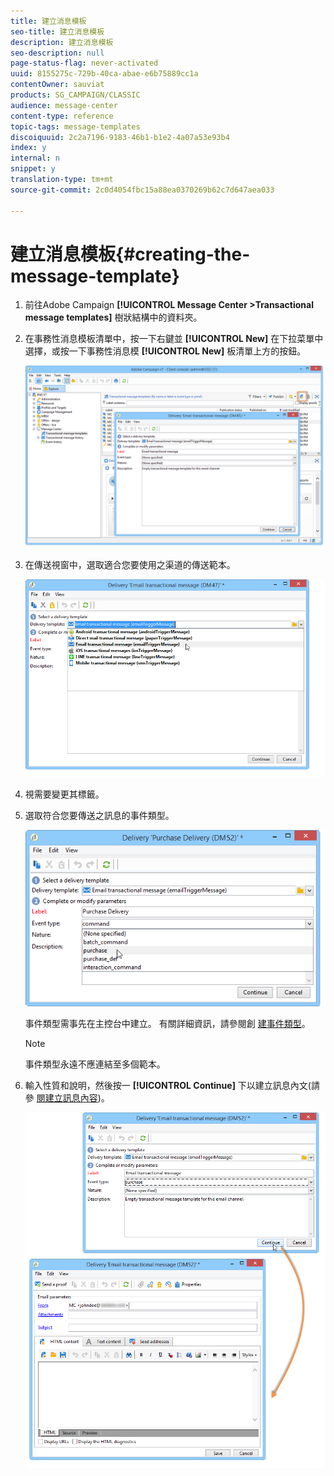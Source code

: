 ```yaml
---
title: 建立消息模板
seo-title: 建立消息模板
description: 建立消息模板
seo-description: null
page-status-flag: never-activated
uuid: 8155275c-729b-40ca-abae-e6b75889cc1a
contentOwner: sauviat
products: SG_CAMPAIGN/CLASSIC
audience: message-center
content-type: reference
topic-tags: message-templates
discoiquuid: 2c2a7196-9183-46b1-b1e2-4a07a53e93b4
index: y
internal: n
snippet: y
translation-type: tm+mt
source-git-commit: 2c0d4054fbc15a88ea0370269b62c7d647aea033

---
```



# 建立消息模板{#creating-the-message-template}

1. 前往Adobe Campaign **[!UICONTROL Message Center >Transactional message templates]** 樹狀結構中的資料夾。
1. 在事務性消息模板清單中，按一下右鍵並 **[!UICONTROL New]** 在下拉菜單中選擇，或按一下事務性消息模 **[!UICONTROL New]** 板清單上方的按鈕。

   ![](assets/messagecenter_create_model_001.png)

1. 在傳送視窗中，選取適合您要使用之渠道的傳送範本。

   ![](assets/messagecenter_create_model_002.png)

1. 視需要變更其標籤。
1. 選取符合您要傳送之訊息的事件類型。

   ![](assets/messagecenter_create_model_003.png)

   事件類型需事先在主控台中建立。 有關詳細資訊，請參閱創 [建事件類型](../../message-center/using/creating-event-types.md)。

   >[!NOTE]
   >
   >事件類型永遠不應連結至多個範本。

1. 輸入性質和說明，然後按一 **[!UICONTROL Continue]** 下以建立訊息內文(請參 [閱建立訊息內容](../../message-center/using/creating-message-content.md))。

   ![](assets/messagecenter_create_model_004.png)

